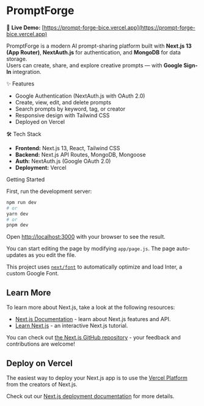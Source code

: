 # PromptForge

🚀 **Live Demo:** [https://prompt-forge-bice.vercel.app](https://prompt-forge-bice.vercel.app)  

PromptForge is a modern AI prompt-sharing platform built with **Next.js 13 (App Router)**, **NextAuth.js** for authentication, and **MongoDB** for data storage.  
Users can create, share, and explore creative prompts — with **Google Sign-In** integration.

✨ Features
- Google Authentication (NextAuth.js with OAuth 2.0)
- Create, view, edit, and delete prompts
- Search prompts by keyword, tag, or creator
- Responsive design with Tailwind CSS
- Deployed on Vercel

🛠 Tech Stack
- **Frontend:** Next.js 13, React, Tailwind CSS
- **Backend:** Next.js API Routes, MongoDB, Mongoose
- **Auth:** NextAuth.js (Google OAuth 2.0)
- **Deployment:** Vercel

Getting Started

First, run the development server:

```bash
npm run dev
# or
yarn dev
# or
pnpm dev
```

Open [http://localhost:3000](http://localhost:3000) with your browser to see the result.

You can start editing the page by modifying `app/page.js`. The page auto-updates as you edit the file.

This project uses [`next/font`](https://nextjs.org/docs/basic-features/font-optimization) to automatically optimize and load Inter, a custom Google Font.

## Learn More

To learn more about Next.js, take a look at the following resources:

- [Next.js Documentation](https://nextjs.org/docs) - learn about Next.js features and API.
- [Learn Next.js](https://nextjs.org/learn) - an interactive Next.js tutorial.

You can check out [the Next.js GitHub repository](https://github.com/vercel/next.js/) - your feedback and contributions are welcome!

## Deploy on Vercel

The easiest way to deploy your Next.js app is to use the [Vercel Platform](https://vercel.com/new?utm_medium=default-template&filter=next.js&utm_source=create-next-app&utm_campaign=create-next-app-readme) from the creators of Next.js.

Check out our [Next.js deployment documentation](https://nextjs.org/docs/deployment) for more details.
